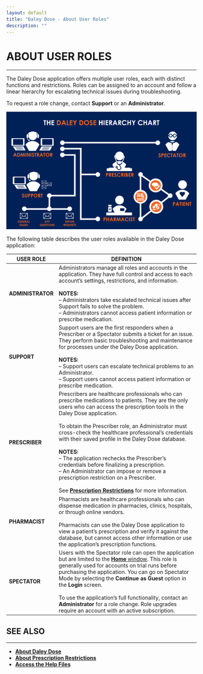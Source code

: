 ```yaml
---
layout: default
title: "Daley Dose - About User Roles"
description: ""
---
```


# **ABOUT USER ROLES**
---

The Daley Dose application offers multiple user roles, each with distinct functions and restrictions. Roles can be assigned to an account and follow a linear hierarchy for escalating technical issues during troubleshooting.

To request a role change, contact **Support** or an **Administrator**.

![User Interface login screen](/assets/images/daley-dose-about-user-profiles.png)

The following table describes the user roles available in the Daley Dose application:

| **USER ROLE**     | **DEFINITION** |
|-------------------|----------------|
| **ADMINISTRATOR** | Administrators manage all roles and accounts in the application. They have full control and access to each account’s settings, restrictions, and information.<br><br>**NOTES:**<br>– Administrators take escalated technical issues after Support fails to solve the problem.<br>– Administrators cannot access patient information or prescribe medication. |
| **SUPPORT**       | Support users are the first responders when a Prescriber or a Spectator submits a ticket for an issue. They perform basic troubleshooting and maintenance for processes under the Daley Dose application.<br><br>**NOTES:**<br>– Support users can escalate technical problems to an Administrator.<br>– Support users cannot access patient information or prescribe medication. |
| **PRESCRIBER**    | Prescribers are healthcare professionals who can prescribe medications to patients. They are the only users who can access the prescription tools in the Daley Dose application.<br><br>To obtain the Prescriber role, an Administrator must cross-check the healthcare professional’s credentials with their saved profile in the Daley Dose database.<br><br>**NOTES:**<br>– The application rechecks the Prescriber’s credentials before finalizing a prescription.<br>– An Administrator can impose or remove a prescription restriction on a Prescriber.<br><br>See [**Prescription Restrictions**](/daleydose/about-prescription-restrictions) for more information. |
| **PHARMACIST**    | Pharmacists are healthcare professionals who can dispense medication in pharmacies, clinics, hospitals, or through online vendors.<br><br>Pharmacists can use the Daley Dose application to view a patient’s prescription and verify it against the database, but cannot access other information or use the application’s prescription functions. |
| **SPECTATOR**     | Users with the Spectator role can open the application but are limited to the [**Home** window](/daleydose/window-home). This role is generally used for accounts on trial runs before purchasing the application. You can go on Spectator Mode by selecting the **Continue as Guest** option in the **Login** screen.<br><br>To use the application’s full functionality, contact an **Administrator** for a role change. Role upgrades require an account with an active subscription. |


## **SEE ALSO**
---
- [**About Daley Dose**](/daleydose/about-daley-dose)  
- [**About Prescription Restrictions**](/daleydose/about-prescription-restrictions)
- [**Access the Help Files**](/daleydose/help-files)
